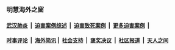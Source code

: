 
### 明慧海外之窗

####  [武汉肺炎](indexes/365.md?t=03251801) &nbsp;|&nbsp;  [迫害案例综述](indexes/328.md?t=03251801) &nbsp;|&nbsp; [迫害致死案例](indexes/277.md?t=03251801)  &nbsp;|&nbsp; [更多迫害案例](indexes/81.md?t=03251801)  &nbsp;|&nbsp; 
####  [时事评论](indexes/19.md?t=03251801) &nbsp;|&nbsp; [海外简讯](indexes/245.md?t=03251801)&nbsp;|&nbsp;  [社会支持](indexes/140.md?t=03251801) &nbsp;|&nbsp; [褒奖决议](indexes/282.md?t=03251801) &nbsp;|&nbsp; [社区报道](indexes/91.md?t=03251801)  &nbsp;|&nbsp; [天人之间](indexes/78.md?t=03251801) 

